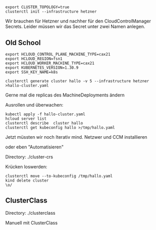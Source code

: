 #

~~~
export CLUSTER_TOPOLOGY=true
clusterctl init --infrastructure hetzner
~~~

Wir brauchen für Hetzner und nachher für den CloudControlManager Secrets.
Leider müssen wir das Secret unter zwei Namen anlegen.



## Old School

~~~
export HCLOUD_CONTROL_PLANE_MACHINE_TYPE=cax21
export HCLOUD_REGION=fsn1
export HCLOUD_WORKER_MACHINE_TYPE=cax21
export KUBERNETES_VERSION=1.30.9
export SSH_KEY_NAME=k8s
~~~

~~~
clusterctl generate cluster hallo -v 5 --infrastructure hetzner >hallo-cluster.yaml
~~~

Gerne mal die replicas des MachineDeployments ändern


Ausrollen und überwachen:

~~~
kubectl apply -f hallo-cluster.yaml
hcloud server list
clusterctl describe  cluster hallo
clusterctl get kubeconfig hallo >/tmp/hallo.yaml
~~~

Jetzt müssten wir noch Iterativ mind. Netzwer und CCM installieren

oder eben "Automatisieren"

Directory: ./cluster-crs

Krücken loswerden:

~~~
clusterctl move --to-kubeconfig /tmp/hallo.yaml
kind delete cluster
\o/
~~~

## ClusterClass

Directory: ./clusterclass

Manuell mit ClusterClass




